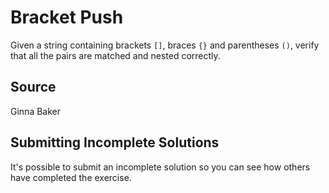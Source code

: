 # Bracket Push

Given a string containing brackets `[]`, braces `{}` and parentheses `()`,
verify that all the pairs are matched and nested correctly.

## Source

Ginna Baker

## Submitting Incomplete Solutions
It's possible to submit an incomplete solution so you can see how others have completed the exercise.

